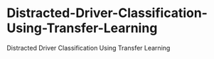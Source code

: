 # Distracted-Driver-Classification-Using-Transfer-Learning
Distracted Driver Classification Using Transfer Learning
